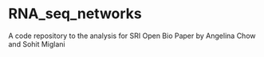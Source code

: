 # RNA_seq_networks
A code repository to the analysis for SRI Open Bio Paper by Angelina Chow and Sohit Miglani
